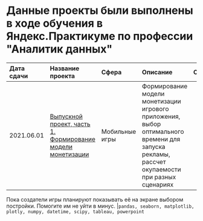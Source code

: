 # Данные проекты были выполнены в ходе обучения в Яндекс.Практикуме по профессии "Аналитик данных"
| Дата сдачи | Название проекта | Сфера | Описание | Стек |
|:----| :-------------- | :--- |:--------|:----|
|2021.06.01| [Выпускной проект, часть 1. Формирование модели монетизации](https://nbviewer.jupyter.org/github/NESDS/praktikum_yandex_projects/blob/main/2021_06_01.monetization_model/2021_06_01_monetization_model.ipynb) | Мобильные игры | Формирование модели монетизации игрового приложения, выбор оптимального времени для запуска рекламы, рассчет окупаемости при разных сценариях

Пока создатели игры планируют показывать её на экране выбором постройки. Помогите им не уйти в минус. |```pandas, seaborn, matplotlib, plotly, numpy, datetime, scipy, tableau, powerpoint```

